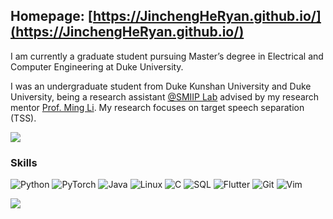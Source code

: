 ## Homepage: [https://JinchengHeRyan.github.io/](https://JinchengHeRyan.github.io/)

I am currently a graduate student pursuing Master’s degree in Electrical and Computer Engineering at Duke University. 

I was an undergraduate student from Duke Kunshan University and Duke University, being a research
assistant [@SMIIP Lab](https://sites.duke.edu/dkusmiip/2019/08/10/welcome/) advised by my research
mentor [Prof. Ming Li](https://scholars.duke.edu/person/MingLi). My research focuses on target speech separation (TSS).

<a href="https://github-readme-stats.vercel.app/api?username=JinchengHeRyan&count_private=true&show_icons=true&theme=aura_dark">
  <img align="center" src="https://github-readme-stats.vercel.app/api?username=JinchengHeRyan&count_private=true&show_icons=true&theme=aura_dark" />
</a>

### Skills

![Python](https://img.shields.io/badge/-Python-000?&logo=Python)
![PyTorch](https://img.shields.io/badge/-PyTorch-000?&logo=PyTorch)
![Java](https://img.shields.io/badge/-Java-000?&logo=Java&logoColor=007396)
![Linux](https://img.shields.io/badge/-Linux-000?&logo=Linux)
![C](https://img.shields.io/badge/-C-000?&logo=C)
![SQL](https://img.shields.io/badge/-SQL-000?&logo=MySQL)
![Flutter](https://img.shields.io/badge/-Flutter-000?&logo=Flutter)
![Git](https://img.shields.io/badge/-Git-000?&logo=Git)
![Vim](https://img.shields.io/badge/-Vim-000?&logo=vim)

![](https://komarev.com/ghpvc/?username=JinchengHeRyan&style=flat)
